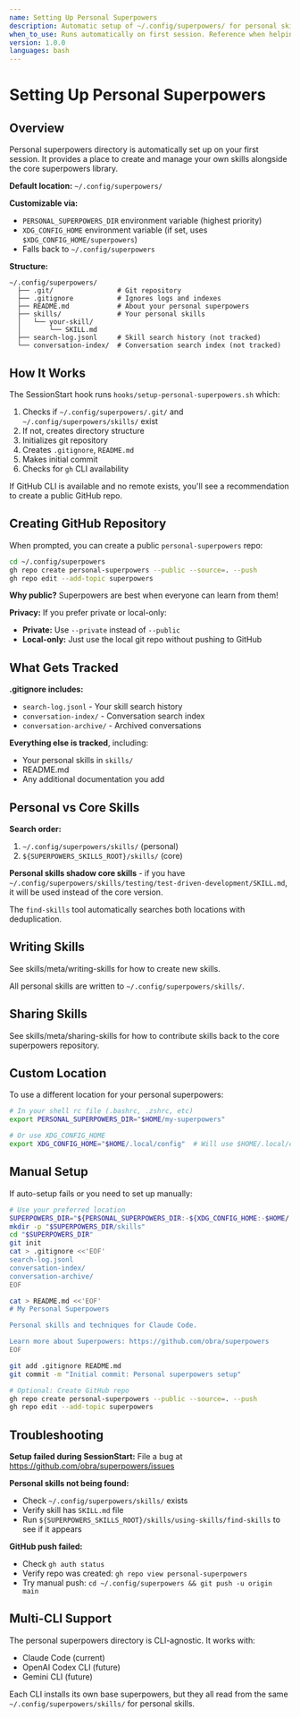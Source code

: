 ```yaml
---
name: Setting Up Personal Superpowers
description: Automatic setup of ~/.config/superpowers/ for personal skills, optional GitHub repo creation
when_to_use: Runs automatically on first session. Reference when helping users with personal skills setup.
version: 1.0.0
languages: bash
---
```


# Setting Up Personal Superpowers

## Overview

Personal superpowers directory is automatically set up on your first session. It provides a place to create and manage your own skills alongside the core superpowers library.

**Default location:** `~/.config/superpowers/`

**Customizable via:**
- `PERSONAL_SUPERPOWERS_DIR` environment variable (highest priority)
- `XDG_CONFIG_HOME` environment variable (if set, uses `$XDG_CONFIG_HOME/superpowers`)
- Falls back to `~/.config/superpowers`

**Structure:**
```
~/.config/superpowers/
  ├── .git/                # Git repository
  ├── .gitignore           # Ignores logs and indexes
  ├── README.md            # About your personal superpowers
  ├── skills/              # Your personal skills
  │   └── your-skill/
  │       └── SKILL.md
  ├── search-log.jsonl     # Skill search history (not tracked)
  └── conversation-index/  # Conversation search index (not tracked)
```

## How It Works

The SessionStart hook runs `hooks/setup-personal-superpowers.sh` which:

1. Checks if `~/.config/superpowers/.git/` and `~/.config/superpowers/skills/` exist
2. If not, creates directory structure
3. Initializes git repository
4. Creates `.gitignore`, `README.md`
5. Makes initial commit
6. Checks for `gh` CLI availability

If GitHub CLI is available and no remote exists, you'll see a recommendation to create a public GitHub repo.

## Creating GitHub Repository

When prompted, you can create a public `personal-superpowers` repo:

```bash
cd ~/.config/superpowers
gh repo create personal-superpowers --public --source=. --push
gh repo edit --add-topic superpowers
```

**Why public?** Superpowers are best when everyone can learn from them!

**Privacy:** If you prefer private or local-only:
- **Private:** Use `--private` instead of `--public`
- **Local-only:** Just use the local git repo without pushing to GitHub

## What Gets Tracked

**.gitignore includes:**
- `search-log.jsonl` - Your skill search history
- `conversation-index/` - Conversation search index
- `conversation-archive/` - Archived conversations

**Everything else is tracked**, including:
- Your personal skills in `skills/`
- README.md
- Any additional documentation you add

## Personal vs Core Skills

**Search order:**
1. `~/.config/superpowers/skills/` (personal)
2. `${SUPERPOWERS_SKILLS_ROOT}/skills/` (core)

**Personal skills shadow core skills** - if you have `~/.config/superpowers/skills/testing/test-driven-development/SKILL.md`, it will be used instead of the core version.

The `find-skills` tool automatically searches both locations with deduplication.

## Writing Skills

See skills/meta/writing-skills for how to create new skills.

All personal skills are written to `~/.config/superpowers/skills/`.

## Sharing Skills

See skills/meta/sharing-skills for how to contribute skills back to the core superpowers repository.

## Custom Location

To use a different location for your personal superpowers:

```bash
# In your shell rc file (.bashrc, .zshrc, etc)
export PERSONAL_SUPERPOWERS_DIR="$HOME/my-superpowers"

# Or use XDG_CONFIG_HOME
export XDG_CONFIG_HOME="$HOME/.local/config"  # Will use $HOME/.local/config/superpowers
```

## Manual Setup

If auto-setup fails or you need to set up manually:

```bash
# Use your preferred location
SUPERPOWERS_DIR="${PERSONAL_SUPERPOWERS_DIR:-${XDG_CONFIG_HOME:-$HOME/.config}/superpowers}"
mkdir -p "$SUPERPOWERS_DIR/skills"
cd "$SUPERPOWERS_DIR"
git init
cat > .gitignore <<'EOF'
search-log.jsonl
conversation-index/
conversation-archive/
EOF

cat > README.md <<'EOF'
# My Personal Superpowers

Personal skills and techniques for Claude Code.

Learn more about Superpowers: https://github.com/obra/superpowers
EOF

git add .gitignore README.md
git commit -m "Initial commit: Personal superpowers setup"

# Optional: Create GitHub repo
gh repo create personal-superpowers --public --source=. --push
gh repo edit --add-topic superpowers
```

## Troubleshooting

**Setup failed during SessionStart:**
File a bug at https://github.com/obra/superpowers/issues

**Personal skills not being found:**
- Check `~/.config/superpowers/skills/` exists
- Verify skill has `SKILL.md` file
- Run `${SUPERPOWERS_SKILLS_ROOT}/skills/using-skills/find-skills` to see if it appears

**GitHub push failed:**
- Check `gh auth status`
- Verify repo was created: `gh repo view personal-superpowers`
- Try manual push: `cd ~/.config/superpowers && git push -u origin main`

## Multi-CLI Support

The personal superpowers directory is CLI-agnostic. It works with:
- Claude Code (current)
- OpenAI Codex CLI (future)
- Gemini CLI (future)

Each CLI installs its own base superpowers, but they all read from the same `~/.config/superpowers/skills/` for personal skills.
